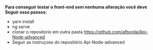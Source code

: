 **Para conseguir testar o front-end sem nenhuma alteração você deve Seguir esse passos:**

- yarn install
- ng serve
- clonar o repositorio em outra pasta https://github.com/afborda/Api-Node-advanced
- Seguir as instruçoes do repositório Api-Node-advanced
